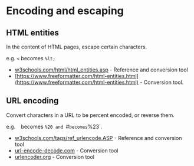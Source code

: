 # Encoding and escaping

## HTML entities

In the content of HTML pages, escape certain characters.

e.g. `<` becomes `%lt;`

- [w3schools.com/html/html_entities.asp](https://www.w3schools.com/html/html_entities.asp) - Reference and conversion tool
- [https://www.freeformatter.com/html-entities.html](https://www.freeformatter.com/html-entities.html) - Conversion tool.

## URL encoding

Convert characters in a URL to be percent encoded, or reverse them.

e.g. ` ` becomes `%20 and `#` becomes `%23`.

- [w3schools.com/tags/ref_urlencode.ASP](https://www.w3schools.com/tags/ref_urlencode.ASP) - Reference and conversion tool 
- [url-encode-decode.com](https://www.url-encode-decode.com/) - Conversion tool 
- [urlencoder.org](https://www.urlencoder.org/) - Conversion tool

